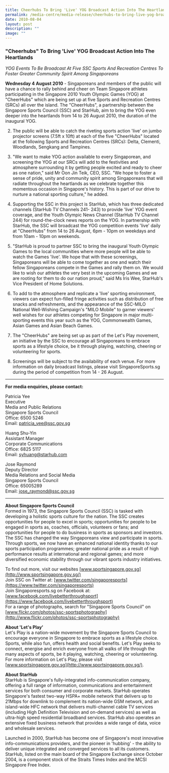 ```yaml
---
title: Cheerhubs To Bring 'Live' YOG Broadcast Action Into The Heartlands
permalink: /media-centre/media-release/cheerhubs-to-bring-live-yog-broadcast-action-into-the-heartlands/
date: 2010-08-04
layout: post
description: ""
image: ""
---
```

### **"Cheerhubs" To Bring 'Live' YOG Broadcast Action Into The Heartlands**

_YOG Events To Be Broadcast At Five SSC Sports And Recreation Centres To Foster Greater Community Spirit Among Singaporeans_

**Wednesday 4 August 2010** - Singaporeans and members of the public will have a chance to rally behind and cheer on Team Singapore athletes participating in the Singapore 2010 Youth Olympic Games (YOG) at "CheerHubs" which are being set up at five Sports and Recreation Centres (SRCs) all over the island. The "CheerHubs", a partnership between the Singapore Sports Council (SSC) and StarHub, aim to bring the YOG even deeper into the heartlands from 14 to 26 August 2010, the duration of the inaugural YOG.

2. The public will be able to catch the riveting sports action 'live' on jumbo projector screens (7.5ft x 10ft) at each of the five "CheerHubs" located at the following Sports and Recreation Centres (SRCs): Delta, Clementi, Woodlands, Sengkang and Tampines.

3. "We want to make YOG action available to every Singaporean, and screening the YOG at our SRCs will add to the festivities and atmosphere surrounding it by getting people excited and ready to cheer as one nation," said Mr Oon Jin Teik, CEO, SSC. "We hope to foster a sense of pride, unity and community spirit among Singaporeans that will radiate throughout the heartlands as we celebrate together this momentous occasion in Singapore's history. This is part of our drive to nurture a national sporting culture," he added.

4. Supporting the SSC in this project is StarHub, which has three dedicated channels (StarHub TV Channels 241- 243) to provide 'live' YOG event coverage, and the Youth Olympic News Channel (StarHub TV Channel 244) for round-the-clock news reports on the YOG. In partnership with StarHub, the SSC will broadcast the YOG competition events 'live' daily at "CheerHubs" from 14 to 26 August, 6pm - 10pm on weekdays and from 10am - 10pm on weekends.

5. "StarHub is proud to partner SSC to bring the inaugural Youth Olympic Games to the local communities where more people will be able to watch the Games 'live'. We hope that with these screenings, Singaporeans will be able to come together as one and watch their fellow Singaporeans compete in the Games and rally them on. We would like to wish our athletes the very best in the upcoming Games and we are rooting for them to do our nation proud," said Ms Iris Wee, StarHub's Vice President of Home Solutions.

6. To add to the atmosphere and replicate a 'live' sporting environment, viewers can expect fun-filled fringe activities such as distribution of free snacks and refreshments, and the appearance of the SSC-MILO National Well-Wishing Campaign's "MILO Mobile" to garner viewers' well wishes for our athletes competing for Singapore in major multi-sporting events this year such as the YOG, Commonwealth Games, Asian Games and Asian Beach Games.

7. The "CheerHubs" are being set up as part of the Let's Play movement, an initiative by the SSC to encourage all Singaporeans to embrace sports as a lifestyle choice, be it through playing, watching, cheering or volunteering for sports.

8. Screenings will be subject to the availability of each venue. For more information on daily broadcast listings, please visit SingaporeSports.sg during the period of competition from 14 - 26 August.

---

**For media enquiries, please contact:**
<br>

Patricia Yee<br>
Executive<br>
Media and Public Relations<br>
Singapore Sports Council<br>
Office: 6500 5246<br>
Email: [patricia_yee@ssc.gov.sg](mailto:patricia_yee@ssc.gov.sg)

Huang Shu-Yin<br>
Assistant Manager<br>
Corporate Communications<br>
Office: 6825 5117<br>
Email: [syhuang@starhub.com](mailto:syhuang@starhub.com)

Jose Raymond<br>
Deputy Director<br>
Media Relations and Social Media<br>
Singapore Sports Council<br>
Office: 65005289<br>
Email: [jose_raymond@ssc.gov.sg](mailto:jose_raymond@ssc.gov.sg)

---

**About Singapore Sports Council**<br>
Formed in 1973, the Singapore Sports Council (SSC) is tasked with developing a holistic sports culture for the nation. The SSC creates opportunities for people to excel in sports; opportunities for people to be engaged in sports as, coaches, officials, volunteers or fans; and opportunities for people to do business in sports as sponsors and investors. The SSC has changed the way Singaporeans view and participate in sports. Through sports, we now have an enhanced national identity thanks to our sports participation programmes; greater national pride as a result of high performance results at international and regional games; and more diversified economic stability through our vibrant sports industry initiatives.

To find out more, visit our websites [www.sportsingapore.gov.sg](http://www.sportsingapore.gov.sg/)<br>
Join SSC on Twitter at: [www.twitter.com/singaporesports](https://www.twitter.com/singaporesports)<br>
Join Singaporesports.sg on Facebook at: [www.facebook.com/livebetterthroughsport](https://www.facebook.com/livebetterthroughsport)<br>
For a range of photographs, search for "Singapore Sports Council" on [www.flickr.com/photos/ssc-sportsphotography](http://www.flickr.com/photos/ssc-sportsphotography)

**About 'Let's Play'**<br>
Let's Play is a nation-wide movement by the Singapore Sports Council to encourage everyone in Singapore to embrace sports as a lifestyle choice. Sports, while also fun, offers health and social benefits. Let's Play seeks to connect, energise and enrich everyone from all walks of life through the many aspects of sports, be it playing, watching, cheering or volunteering. For more information on Let's Play, please visit [www.sportsingapore.gov.sg](http://www.sportsingapore.gov.sg/).

**About StarHub**<br>
StarHub is Singapore's fully-integrated info-communication company, offering a full range of information, communications and entertainment services for both consumer and corporate markets. StarHub operates Singapore's fastest two-way HSPA+ mobile network that delivers up to 21Mbps for downlink to complement its nation-wide GSM network, and an island-wide HFC network that delivers multi-channel cable TV services (including High Definition Television and on-demand services) as well as ultra-high speed residential broadband services. StarHub also operates an extensive fixed business network that provides a wide range of data, voice and wholesale services.

Launched in 2000, StarHub has become one of Singapore's most innovative info-communications providers, and the pioneer in 'hubbing' - the ability to deliver unique integrated and converged services to all its customers. StarHub, listed on the main board of the Singapore Exchange since October 2004, is a component stock of the Straits Times Index and the MCSI Singapore Free Index.